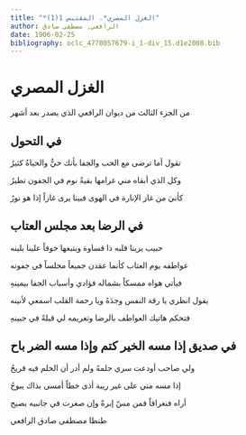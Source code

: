 ```yaml
---
title: "*الغزل المصري*. المقتبس 1(1)"
author: الرافعي, مصطفى صادق
date: 1906-02-25
bibliography: oclc_4770057679-i_1-div_15.d1e2008.bib
---
```




#  الغزل المصري 


 من الجزء الثالث من ديوان الرافعي الذي يصدر بعد أشهر 


##  في التحول 


 تقول أما ترضى مع الحب والجفا   بأنك حيٌّ والحياةُ كثيرُ  

 وكل الذي أبقاه مني غرامها   بقيةُ نوم في الجفون تطيرُ  

 كأنيَ من غاز الإنارة في الهوى   فبينا يرى غازاً إذا هو نورُ  


##  في الرضا بعد مجلس العتاب 


 حبيب يرينا قلبه ذا قساوة   ويتبعها خوفاً علينا بلينه  
 
 عواطفه يوم العتاب كأنما   عقدن جميعاً مجلساً في جفونه  

 فيأتي هواه ممسكاً بشماله   فؤادي وأسباب الجفا بيمينهِ  

 يقول انظري يا رقة النفس وجدَهُ   ويا رحمة القلب اسمعي لأنينه  

 فتحكم هاتيك العواطف بالرضا   وتغريمه لي قبلةً في جبينهِ  


##  في صديق إذا مسه الخير كتم وإذا مسه الضر باح 


 ولي صاحب أودعت سري حلمهُ   ولم أدر أن الحلم فيه قريحُ  

 إذا مسه مني على غير ريبة   أذى خطاٌ أمسى بذاك يبوحُ  

 أراه فنغرافاً فمن مسّ إبرةً   وإن صغرت في جانبيه يصيح  

 طنطا  مصطفى  صادق  الرافعي 
